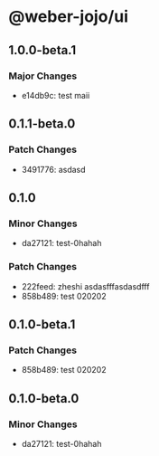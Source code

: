 # @weber-jojo/ui

## 1.0.0-beta.1

### Major Changes

- e14db9c: test maii

## 0.1.1-beta.0

### Patch Changes

- 3491776: asdasd

## 0.1.0

### Minor Changes

- da27121: test-0hahah

### Patch Changes

- 222feed: zheshi asdasfffasdasdfff
- 858b489: test 020202

## 0.1.0-beta.1

### Patch Changes

- 858b489: test 020202

## 0.1.0-beta.0

### Minor Changes

- da27121: test-0hahah
